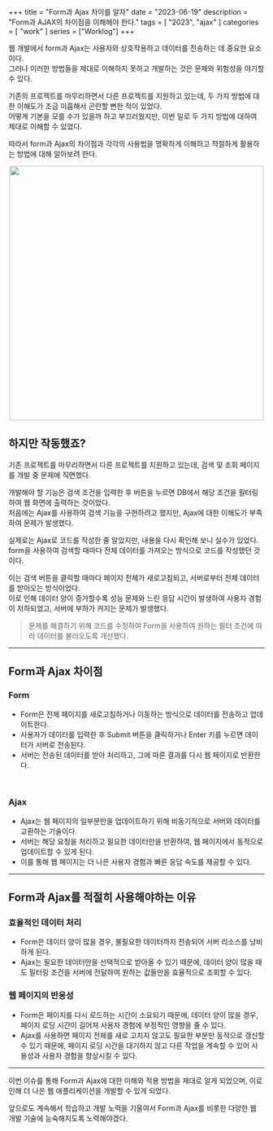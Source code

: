 +++
title = "Form과 Ajax 차이를 알자"
date = "2023-06-19"
description = "Form과 AJAX의 차이점을 이해해야 한다."
tags = [
    "2023",
    "ajax"
]
categories = [
    "work"
]
series = ["Worklog"]
+++

웹 개발에서 form과 Ajax는 사용자와 상호작용하고 데이터를 전송하는 데 중요한 요소이다. <br> 그러나 이러한 방법들을 제대로 이해하지 못하고 개발하는 것은 문제와 위험성을 야기할 수 있다.

기존의 프로젝트를 마무리하면서 다른 프로젝트를 지원하고 있는데, 두 가지 방법에 대한 이해도가 조금 미흡해서 곤란할 뻔한 적이 있었다. <br> 어떻게 기본을 모를 수가 있을까 하고 부끄러웠지만, 이번 일로 두 가지 방법에 대하여 제대로 이해할 수 있었다.

따라서 form과 Ajax의 차이점과 각각의 사용법을 명확하게 이해하고 적절하게 활용하는 방법에 대해 알아보려 한다.

<p align="center"><img src="https://github.com/kmseunh/blog/assets/105186724/26f40f49-e21d-4f09-8791-a3a96c6332e5" width="500"></p>

<!--more-->

## 하지만 작동했죠?

기존 프로젝트를 마무리하면서 다른 프로젝트를 지원하고 있는데, 검색 및 조회 페이지를 개발 중 문제에 직면했다.

개발해야 할 기능은 검색 조건을 입력한 후 버튼을 누르면 DB에서 해당 조건을 필터링하여 웹 화면에 출력하는 것이었다. <br> 처음에는 Ajax를 사용하여 검색 기능을 구현하려고 했지만, Ajax에 대한 이해도가 부족하여 문제가 발생했다.

실제로는 Ajax로 코드를 작성한 줄 알았지만, 내용을 다시 확인해 보니 실수가 있었다. <br> form을 사용하여 검색할 때마다 전체 데이터를 가져오는 방식으로 코드를 작성했던 것이다.

이는 검색 버튼을 클릭할 때마다 페이지 전체가 새로고침되고, 서버로부터 전체 데이터를 받아오는 방식이었다. <br> 이로 인해 데이터 양이 증가할수록 성능 문제와 느린 응답 시간이 발생하여 사용자 경험이 저하되었고, 서버에 부하가 커지는 문제가 발생했다.
> 문제를 해결하기 위해 코드를 수정하여 Form을 사용하여 원하는 필터 조건에 따라 데이터를 불러오도록 개선했다.

<hr>

## Form과 Ajax 차이점

### Form

- Form은 전체 페이지를 새로고침하거나 이동하는 방식으로 데이터를 전송하고 업데이트한다.
- 사용자가 데이터를 입력한 후 Submit 버튼을 클릭하거나 Enter 키를 누르면 데이터가 서버로 전송된다.
- 서버는 전송된 데이터를 받아 처리하고, 그에 따른 결과를 다시 웹 페이지로 반환한다.

<br>

### Ajax

- Ajax는 웹 페이지의 일부분만을 업데이트하기 위해 비동기적으로 서버와 데이터를 교환하는 기술이다.
- 서버는 해당 요청을 처리하고 필요한 데이터만을 반환하여, 웹 페이지에서 동적으로 업데이트할 수 있게 된다.
- 이를 통해 웹 페이지는 더 나은 사용자 경험과 빠른 응답 속도를 제공할 수 있다.

<hr>

## Form과 Ajax를 적절히 사용해야하는 이유

### 효율적인 데이터 처리

- Form은 데이터 양이 많을 경우, 불필요한 데이터까지 전송되어 서버 리소스를 낭비하게 된다.
- Ajax는 필요한 데이터만을 선택적으로 받아올 수 있기 때문에, 데이터 양이 많을 때도 필터링 조건을 서버에 전달하여 원하는 값들만을 효율적으로 조회할 수 있다.

### 웹 페이지의 반응성

- Form은 페이지를 다시 로드하는 시간이 소요되기 때문에, 데이터 양이 많을 경우, 페이지 로딩 시간이 길어져 사용자 경험에 부정적인 영향을 줄 수 있다.
- Ajax를 사용하면 페이지 전체를 새로 고치지 않고도 필요한 부분만 동적으로 갱신할 수 있기 때문에, 페이지 로딩 시간을 대기하지 않고 다른 작업을 계속할 수 있어 사용성과 사용자 경험을 향상시킬 수 있다.

<hr>

이번 이슈를 통해 Form과 Ajax에 대한 이해와 적용 방법을 제대로 알게 되었으며, 이로 인해 더 나은 웹 애플리케이션을 개발할 수 있게 되었다.

앞으로도 계속해서 학습하고 개발 노력을 기울여서 Form과 Ajax를 비롯한 다양한 웹 개발 기술에 능숙해지도록 노력해야겠다.
